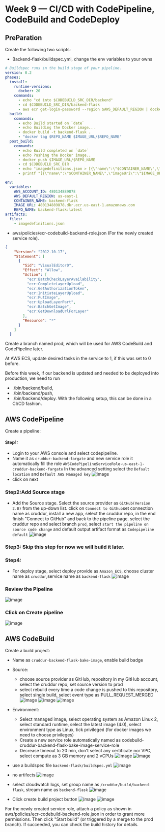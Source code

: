 # Week 9 — CI/CD with CodePipeline, CodeBuild and CodeDeploy

## PreParation
Create the following two scripts:
- Backend-flask/buildspec.yml, change the env variables to your owns
```yaml
# Buildspec runs in the build stage of your pipeline.
version: 0.2
phases:
  install:
    runtime-versions:
      docker: 20
    commands:
      - echo "cd into $CODEBUILD_SRC_DIR/backend"
      - cd $CODEBUILD_SRC_DIR/backend-flask
      - aws ecr get-login-password --region $AWS_DEFAULT_REGION | docker login --username AWS --password-stdin $IMAGE_URL
  build:
    commands:
      - echo Build started on `date`
      - echo Building the Docker image...          
      - docker build -t backend-flask .
      - "docker tag $REPO_NAME $IMAGE_URL/$REPO_NAME"
  post_build:
    commands:
      - echo Build completed on `date`
      - echo Pushing the Docker image..
      - docker push $IMAGE_URL/$REPO_NAME
      - cd $CODEBUILD_SRC_DIR
      - echo "imagedefinitions.json > [{\"name\":\"$CONTAINER_NAME\",\"imageUri\":\"$IMAGE_URL/$REPO_NAME\"}]" > imagedefinitions.json
      - printf "[{\"name\":\"$CONTAINER_NAME\",\"imageUri\":\"$IMAGE_URL/$REPO_NAME\"}]" > imagedefinitions.json

env:
  variables:
    AWS_ACCOUNT_ID: 480134889878
    AWS_DEFAULT_REGION: us-east-1
    CONTAINER_NAME: backend-flask
    IMAGE_URL: 480134889878.dkr.ecr.us-east-1.amazonaws.com
    REPO_NAME: backend-flask:latest
artifacts:
  files:
    - imagedefinitions.json
```    
- aws/policies/ecr-codebuild-backend-role.json (For the newly created service role).
```json
{
    "Version": "2012-10-17",
    "Statement": [
      {
        "Sid": "VisualEditor0",
        "Effect": "Allow",
        "Action": [
          "ecr:BatchCheckLayerAvailability",
          "ecr:CompleteLayerUpload",
          "ecr:GetAuthorizationToken",
          "ecr:InitiateLayerUpload",
          "ecr:PutImage",
          "ecr:UploadLayerPart",
          "ecr:BatchGetImage",
          "ecr:GetDownloadUrlForLayer"
        ],
        "Resource": "*"
      }
    ]
  }
 ``` 

Create a branch named prod, which will be used for AWS CodeBuild and CodePipeline later.

At AWS ECS, update desired tasks in the service to 1, if this was set to 0 before.

Before this week, if our backend is updated and needed to be deployed into production, we need to run 
- ./bin/backend/build, 
- ./bin/backend/push, 
- ./bin/backend/deploy. With the following setup, this can be done in a CI/CD fashion.

## AWS CodePipeline

Create a pipeline:
 #### Step1:
 - Login to your AWS console and select codepipeline.
 - Name it as `cruddur-backend-fargate` and new service role it automatically fill the role `AWSCodePipelineServiceRole-us-east-1-cruddur-backend-fargate`
 In the advanced setting select the `Default location` and `Default AWS Managed key`
 ![image](https://user-images.githubusercontent.com/125069098/235212747-7e2c12b6-6d03-4557-a2a8-28fe99266452.png)
 - click on next
 ### Step2:Add Source stage
 - Add the Source stage. Select the source provider as `GitHub(Version 2.0)` from the up-down list. click on `Connect to Github`set connection name as cruddur, 
   install a new app, select the cruddur repo, in the end finish "Connect to GitHub" and back to the pipeline page.
   select the cruddur repo and select branch `prod`, select `start the pipeline on source code change` and default output artifact format as `Codepipeline default` 
 ![image](https://user-images.githubusercontent.com/125069098/235213716-b5fdb71d-f27a-4485-977a-8691721b0f22.png)
 ### Step3: Skip this step for now we will build it later.
 ### Step4: 
 - For deploy stage, select deploy provide as `Amazon ECS`, choose cluster name as `cruddur`,service name as `backend-flask`
 ![image](https://user-images.githubusercontent.com/125069098/235217198-837ef26f-6bc2-40e0-9bef-a7c27e56f6f8.png)
### Review the Pipeline 
![image](https://user-images.githubusercontent.com/125069098/235217409-97b113eb-19d6-4ec9-9026-c6241642f5e4.png)
### Click on Create pipeline
![image](https://user-images.githubusercontent.com/125069098/235217633-36590f01-9a1e-45b0-a872-0721111e9d3e.png)

 ## AWS CodeBuild
 Create a build project:
 - Name as `cruddur-backend-flask-bake-image`, enable build badge
 - Source:
    - choose source provider as GitHub, repository in my GitHub account, select the cruddur repo, set source version to prod
    - select rebuild every time a code change is pushed to this repository, select single build, select event type as PULL_REQUEST_MERGED
 ![image](https://user-images.githubusercontent.com/125069098/235470897-982ba1a2-ad8c-4b5e-9861-6dd3b2ff7fc5.png)
 ![image](https://user-images.githubusercontent.com/125069098/235472149-e04aa2d1-4b0f-4099-9369-5a1f46a56b0c.png)
 ![image](https://user-images.githubusercontent.com/125069098/235473140-63075dac-8c97-44c3-a05b-8a83b3dd6e13.png)

- Environment:
    - Select managed image, select operating system as Amazon Linux 2, select standard runtime, select the latest image (4.0), select environment type as Linux, 
    tick privileged (for docker images we need to choose privileges)
    - Create a new service role automatically named as codebuild-cruddur-backend-flask-bake-image-service-role
    - Decrease timeout to 20 min, don't select any certificate nor VPC, select compute as 3 GB memory and 2 vCPUs
![image](https://user-images.githubusercontent.com/125069098/235473959-33485af3-06da-4152-b6a6-976af2e85d3a.png)
![image](https://user-images.githubusercontent.com/125069098/235474574-e960018b-6ff8-4262-9d3b-6456f71b959e.png)

- use a buildspec file `backend-flask/buildspec.yml`
![image](https://user-images.githubusercontent.com/125069098/235477745-eaa80f1c-82f6-4656-a474-8f5f9d9b1474.png)

- no artifects
![image](https://user-images.githubusercontent.com/125069098/235477911-eba7c0ed-e347-4740-a102-1201d1ae5a6a.png)

- select cloudwatch logs, set group name as `/cruddur/build/backend-flask`, stream name as `backend-flask`
![image](https://user-images.githubusercontent.com/125069098/235478761-1790bf8a-eba9-4cc0-9dcd-093467e4e469.png)
- Click create build project button
![image](https://user-images.githubusercontent.com/125069098/235479133-8758f01b-2df9-4d05-8746-0459f0833dba.png)
![image](https://user-images.githubusercontent.com/125069098/235479197-d7b027ef-1582-46b7-b3b8-96f9d07b3052.png)

For the newly created service role, attach a policy as shown in aws/policies/ecr-codebuild-backend-role.json in order to grant more permissions. 
Then click "Start build" (or triggered by a merge to the prod branch). If succeeded, you can check the build history for details.

 
 

